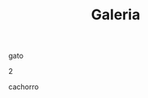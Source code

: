 <!DOCTYPE html>
<html lang="en">

<head>
    <meta charset="UTF-8">
    <meta http-equiv="X-UA-Compatible" content="IE=edge">
    <meta name="viewport" content="width=device-width, initial-scale=1.0">
    <title>Galeria</title>
</head>

<body>
    <header>
        <h1> Galeria </h1>
    </header>
    <main>
        <section>
            <figure>
                <img src="gato.jpeg" alt="">
                <figcaption>gato</figcaption>
            </figure>
            <figure>
                <img src="gato2.webp" alt="">
                <figcaption>2</figcaption>
            </figure>
            <figure>
                <img src="cachorro.webp" alt="">
                <figcaption>cachorro</figcaption>
            </figure>
        </section>
    </main>
    <footer>
    </footer>
</body>

</html>
